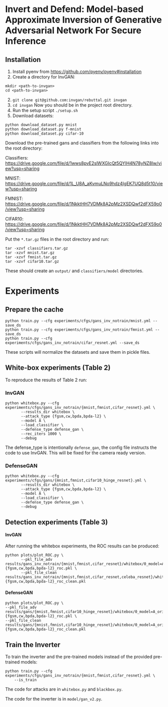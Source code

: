 # Invert and Defend: Model-based Approximate Inversion of Generative Adversarial Network For Secure Inference

## Installation
1. Install pyenv from https://github.com/pyenv/pyenv#installation
2. Create a directory for InvGAN: 
```
mkdir <path-to-invgan>
cd <path-to-invgan>
```
2. `git clone git@github.com:invgan/rebuttal.git invgan`
3. `cd invgan` Now you should be in the project root directory. 
4. Run the setup script `./setup.sh`
5. Download datasets:
```
python download_dataset.py mnist
python download_dataset.py f-mnist
python download_dataset.py cifar-10
```
Download the pre-trained gans and classifiers from the following links into
the root directory:

Classifiers: https://drive.google.com/file/d/1wws8pvE2slWXGIcQt5QYlH4N78yNZ8lw/view?usp=sharing

MNIST: https://drive.google.com/file/d/1L_U8A_aKvmuLNo9hdz4IgEK7UQ8d5t10/view?usp=sharing

FMNIST: https://drive.google.com/file/d/1NkktHH7VDMk8A2pMz2XSDQwf2dFX59o0/view?usp=sharing

CIFAR10: https://drive.google.com/file/d/1NkktHH7VDMk8A2pMz2XSDQwf2dFX59o0/view?usp=sharing

Put the `*.tar.gz` files in the root directory and run:
```
tar -xzvf classifiers.tar.gz
tar -xzvf mnist.tar.gz
tar -xzvf fmnist.tar.gz
tar -xzvf cifar10.tar.gz
```
These should create an `output/` and `classifiers/model` directories.
# Experiments

## Prepare the cache
```
python train.py --cfg experiments/cfgs/gans_inv_notrain/mnist.yml --save_ds
python train.py --cfg experiments/cfgs/gans_inv_notrain/fmnist.yml --save_ds
python train.py --cfg experiments/cfgs/gans_inv_notrain/cifar_resnet.yml --save_ds
```
These scripts will normalize the datasets and save them in pickle files.

## White-box experiments (Table 2)
To reproduce the results of Table 2 run: 
### InvGAN
```
python whitebox.py --cfg experiments/cfgs/gans_inv_notrain/{mnist,fmnist,cifar_resnet}.yml \ 
       --results_dir whitebox \
       --attack_type {fgsm,cw,bpda,bpda-l2} \
       --model A \
       --load_classifier \
       --defense_type defense_gan \
       --rec_iters 1000 \
       --debug
```
The defense_type is intentionally `defense_gan`, the config file instructs the code
to use InvGAN. This will be fixed for the camera ready version. 

### DefenseGAN
```
python whitebox.py --cfg experiments/cfgs/gans/{mnist,fmnist,cifar10_hinge_resnet}.yml \ 
       --results_dir whitebox \
       --attack_type {fgsm,cw,bpda,bpda-l2} \
       --model A \
       --load_classifier \
       --defense_type defense_gan \
       --debug
```
## Detection experiments (Table 3)
#### InvGAN
After running the whitebox experiments, the ROC results can be produced:

```
python plots/plot_ROC.py \
       --pkl_file_adv results/gans_inv_notrain/{mnist,fmnist,cifar_resnet}/whitebox/0_model=A_orig_Iter=1000_RR=1_LR=0.0100_defense_ganattack={fgsm,cw,bpda,bpda-l2}_roc.pkl \
       --pkl_file_clean results/gans_inv_notrain/{mnist,fmnist,cifar_resnet,celeba_resnet}/whitebox/0_model=A_orig_Iter=1000_RR=1_LR=0.0100_defense_ganattack={fgsm,cw,bpda,bpda-l2}_roc_clean.pkl
```

#### DefenseGAN
```
python plots/plot_ROC.py \
--pkl_file_adv results/gans/{mnist,fmnist,cifar10_hinge_resnet}/whitebox/0_model=A_orig_Iter=200_RR=10_LR=10.0000_defense_ganattack={fgsm,cw,bpda,bpda-l2}_roc.pkl \
--pkl_file_clean results/gans/{mnist,fmnist,cifar10_hinge_resnet}/whitebox/0_model=A_orig_Iter=200_RR=10_LR=10.0000_defense_ganattack={fgsm,cw,bpda,bpda-l2}_roc_clean.pkl
```

## Train the Inverter

To train the inverter and the pre-trained models instead of the provided pre-trained models:
```
python train.py --cfg experiments/cfgs/gans_inv_notrain/{mnist,fmnist,cifar_resnet}.yml \
    --is_train
```

The code for attacks are in `whitebox.py` and `blackbox.py`.

The code for the inverter is in `model/gan_v2.py`.
